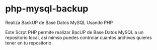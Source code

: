 # php-mysql-backup
Realiza BackUP de Base Datos MySQL Usando PHP

Este Scrpt PHP permite realizar BacUP de Base Datos MySQL a un repositorio local, asi mimso puedes controlar cuantos archivos quieres tener en tu repositorio.
